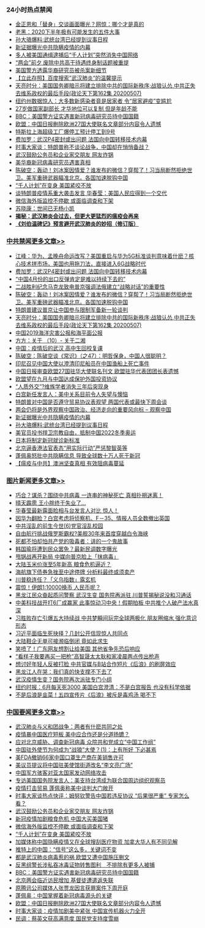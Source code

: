 <div class="catlist">
<h3>24小时热点禁闻</h3>
<ul>
<li><a href="https://github.com/fqnews/bnews/blob/master/baitai/20200507/1324221.md">金正恩和「替身」交谈画面曝光？网惊：哪个才是真的</a></li>
<li><a href="https://github.com/fqnews/bnews/blob/master/bannedvideo/20200507/1324342.md">老黑：2020下半年极有可能发生的五件大事 </a></li>
<li><a href="https://github.com/fqnews/bnews/blob/master/cbnews/20200507/1323758.md">孙大骆爆料:武统台湾已经提到议事日程</a></li>
<li><a href="https://github.com/fqnews/bnews/blob/master/cbnews/20200507/1323567.md">新证据曝光中共隐瞒疫情的内幕</a></li>
<li><a href="https://github.com/fqnews/bnews/blob/master/worldnews/usa/20200507/1324240.md">多人被美国通缉逮捕后“千人计划”突然消失中国网络</a></li>
<li><a href="https://github.com/fqnews/bnews/blob/master/headline/20200507/1324349.md">“两会”前夕 废除中共高干待遇终身制话题被重提</a></li>
<li><a href="https://github.com/fqnews/bnews/blob/master/baitai/20200507/1324326.md">美国警方透露华裔研究员被杀案新细节</a></li>
<li><a href="https://github.com/fqnews/bnews/blob/master/baitai/20200507/1324235.md">【立此存照】百度搜索”武汉肺炎“的温馨提示</a></li>
<li><a href="https://github.com/fqnews/bnews/blob/master/cbnews/20200508/1324475.md">天亮时分：美国国务卿暗示将建立排除中共的国际新秩序;战狼认怂,中共正失去维系政权的最后手段(政论天下第162集 20200507) </a></li>
<li><a href="https://github.com/fqnews/bnews/blob/master/comments/20200508/1324418.md">纽约州数据惊人：大多数新感染者竟是居家者 令“居家避疫”变尴尬</a></li>
<li><a href="https://github.com/fqnews/bnews/blob/master/comments/20200508/1324459.md">27岁做国家副部长 才华地位可以复制 但是年龄不能</a></li>
<li><a href="https://github.com/fqnews/bnews/blob/master/headline/20200508/1324423.md">BBC：美国警方证实遇害新冠病毒研究员持中国国籍</a></li>
<li><a href="https://github.com/fqnews/bnews/blob/master/headline/20200508/1324409.md">欧盟：中国日报删除欧洲27国大使联名文章部分内容令人遗憾</a></li>
<li><a href="https://github.com/fqnews/bnews/blob/master/baitai/20200507/1324216.md">特斯拉上海超级工厂爆停工预计停工到9号</a></li>
<li><a href="https://github.com/fqnews/bnews/blob/master/cbnews/20200508/1324518.md">费加罗：武汉P4密封或出问题 法国向中国转移技术内幕</a></li>
<li><a href="https://github.com/fqnews/bnews/blob/master/headline/20200507/1324306.md">时事大家谈：特朗普称不谈论战争，中国却在悄悄备战？</a></li>
<li><a href="https://github.com/fqnews/bnews/blob/master/headline/20200508/1324469.md">武汉鼓励公务员和企业家交朋友  网友炸锅</a></li>
<li><a href="https://github.com/fqnews/bnews/blob/master/worldnews/usa/20200508/1324454.md">美华裔新冠病毒研究员遇害真相</a></li>
<li><a href="https://github.com/fqnews/bnews/blob/master/cbnews/20200508/1324484.md">陈破空：轰动！刘冰案因情爱？谁发布的微信？穿帮了！习当局断然拒绝世卫。美军重磅武器瞄准北京。各国加速脱钩中国 </a></li>
<li><a href="https://github.com/fqnews/bnews/blob/master/headline/20200508/1324450.md">“千人计划”在变身 美国紧咬不放</a></li>
<li><a href="https://github.com/fqnews/bnews/blob/master/worldnews/usa/20200507/1324330.md">谈特朗普疫情系重大袭击发言 华春莹：美国人民应得到一个交代</a></li>
<li><a href="https://github.com/fqnews/bnews/blob/master/headline/20200508/1324463.md">微信海外版监控不停歇    或面临调查和下架</a></li>
<li><a href="https://github.com/fqnews/bnews/blob/master/baitai/20200508/1324435.md">苏晓康&#65306;世间已无杨小凯</a></li>
<li><b><a href="https://github.com/fqnews/bnews/blob/master/comments/20200211/1275071.md" target="_blank">揭秘：武汉肺炎会过去，但更大更猛烈的瘟疫会再来</a></b></li>
<li><b><a href="https://github.com/fqnews/bnews/blob/master/comments/20200207/1272816.md" target="_blank">《刘伯温碑记》预言避开武汉肺炎的妙招（修订版）</a></b></li>
</ul>
</div>

<div class="catlist">
<h3><a href="https://github.com/fqnews/bnews/blob/master/cbnews/" target="_blank">中共禁闻</a><span><a href="https://github.com/fqnews/bnews/blob/master/cbnews/" target="_blank" rel="nofollow">更多文章>></a></span></h3>
<ul>
<li><a href="https://github.com/fqnews/bnews/blob/master/cbnews/20200508/1324589.md" target="_blank">江峰：华为、孟晚舟命运改写？美国重启与华为5G标准谈判意味着什麽？核心技术拼市场，美国也用拖刀法，直接进入6G战略时代</a></li>
<li><a href="https://github.com/fqnews/bnews/blob/master/cbnews/20200508/1324518.md" target="_blank">费加罗：武汉P4密封或出问题 法国向中国转移技术内幕</a></li>
<li><a href="https://github.com/fqnews/bnews/blob/master/cbnews/20200508/1324498.md" target="_blank">“中国4月份的出口反弹肯定是难以持续下去的”</a></li>
<li><a href="https://github.com/fqnews/bnews/blob/master/cbnews/20200508/1324488.md" target="_blank">二战胜利纪念马克龙致电普京强调法俄建立“战略对话”的重要性</a></li>
<li><a href="https://github.com/fqnews/bnews/blob/master/cbnews/20200508/1324484.md" target="_blank">陈破空：轰动！刘冰案因情爱？谁发布的微信？穿帮了！习当局断然拒绝世卫。美军重磅武器瞄准北京。各国加速脱钩中国</a></li>
<li><a href="https://github.com/fqnews/bnews/blob/master/cbnews/20200508/1324476.md" target="_blank">特朗普建议普京让中国参与限制军备新一轮谈判</a></li>
<li><a href="https://github.com/fqnews/bnews/blob/master/cbnews/20200508/1324475.md" target="_blank">天亮时分：美国国务卿暗示将建立排除中共的国际新秩序;战狼认怂,中共正失去维系政权的最后手段(政论天下第162集 20200507)</a></li>
<li><a href="https://github.com/fqnews/bnews/blob/master/cbnews/20200508/1324449.md" target="_blank">中国2019海洋灾害公报和海平面公报</a></li>
<li><a href="https://github.com/fqnews/bnews/blob/master/cbnews/20200508/1324428.md" target="_blank">方方：关于 （10）- 关于二湘</a></li>
<li><a href="https://github.com/fqnews/bnews/blob/master/cbnews/20200508/1324421.md" target="_blank">中国：疫情后的武汉 高中生回校复课</a></li>
<li><a href="https://github.com/fqnews/bnews/blob/master/cbnews/20200508/1324404.md" target="_blank">陈破空：陈破空谈《常识》（之47）：明哲保身，中国人很聪明？</a></li>
<li><a href="https://github.com/fqnews/bnews/blob/master/cbnews/20200507/1324376.md" target="_blank">印尼召见中国大使以澄清印尼船员在中国渔船上死亡事件</a></li>
<li><a href="https://github.com/fqnews/bnews/blob/master/cbnews/20200507/1324372.md" target="_blank">中国日报审查欧盟27国驻华大使联名刊文 欧盟驻华代表团团长表遗憾</a></li>
<li><a href="https://github.com/fqnews/bnews/blob/master/cbnews/20200507/1324353.md" target="_blank">欧盟望在九月与中国达成保护外国投资协议</a></li>
<li><a href="https://github.com/fqnews/bnews/blob/master/cbnews/20200507/1324352.md" target="_blank">“人质外交”?维族学者消失三年后突现身</a></li>
<li><a href="https://github.com/fqnews/bnews/blob/master/cbnews/20200507/1324340.md" target="_blank">白宫新任发言人：美中关系目前令人失望与懊恼</a></li>
<li><a href="https://github.com/fqnews/bnews/blob/master/cbnews/20200507/1324339.md" target="_blank">特朗普对中国是否遵守贸易协议表观望 两国代表或最快下周会谈</a></li>
<li><a href="https://github.com/fqnews/bnews/blob/master/cbnews/20200507/1324338.md" target="_blank">两会仍将是外界观察中国政治、经济走向的重要风向标 &#8211; 观察中国</a></li>
<li><a href="https://github.com/fqnews/bnews/blob/master/cbnews/20200507/1323567.md" target="_blank">新证据曝光中共隐瞒疫情的内幕</a></li>
<li><a href="https://github.com/fqnews/bnews/blob/master/cbnews/20200507/1323758.md" target="_blank">孙大骆爆料:武统台湾已经提到议事日程</a></li>
<li><a href="https://github.com/fqnews/bnews/blob/master/cbnews/20200507/1324272.md" target="_blank">美官员投书捍卫宗教自由，抵制中国2022冬季奥运</a></li>
<li><a href="https://github.com/fqnews/bnews/blob/master/cbnews/20200507/1324274.md" target="_blank">日本将制定新冠就诊新标准</a></li>
<li><a href="https://github.com/fqnews/bnews/blob/master/cbnews/20200507/1324246.md" target="_blank">北京逼香港法官表态“用实际行动”严惩黎智英等</a></li>
<li><a href="https://github.com/fqnews/bnews/blob/master/cbnews/20200507/1324093.md" target="_blank">蓬佩奥怒批中共隐瞒信息 导致全球数十万人死于新冠</a></li>
<li><a href="https://github.com/fqnews/bnews/blob/master/cbnews/20200507/1323939.md" target="_blank">【瘟疫与中共】澳洲坚查真相 有效阻病毒蔓延</a></li>

</ul>
</div>
<div class="catlist">
<h3><a href="https://github.com/fqnews/bnews/blob/master/topimagenews/" target="_blank">图片新闻</a><span><a href="https://github.com/fqnews/bnews/blob/master/topimagenews/" target="_blank" rel="nofollow">更多文章>></a></span></h3>
<ul>
<li><a href="https://github.com/fqnews/bnews/blob/master/topimagenews/20200507/1324186.md" target="_blank">巧合？谋杀？围绕中共病毒 一连串的神秘死亡 真相扑朔迷离！</a></li>
<li><a href="https://github.com/fqnews/bnews/blob/master/topimagenews/20200507/1324185.md" target="_blank">晴天霹雳 王小胖终于失业了…</a></li>
<li><a href="https://github.com/fqnews/bnews/blob/master/topimagenews/20200507/1324180.md" target="_blank">华春莹最新露面脸相与台发言人对比 惊人！</a></li>
<li><a href="https://github.com/fqnews/bnews/blob/master/topimagenews/20200507/1324129.md" target="_blank">因华为翻脸？白宫考虑将侦察机、F－35、情报人员全数撤出英国</a></li>
<li><a href="https://github.com/fqnews/bnews/blob/master/topimagenews/20200507/1324128.md" target="_blank">中共淫乱的前生今世(6)党官淫乱校园</a></li>
<li><a href="https://github.com/fqnews/bnews/blob/master/topimagenews/20200507/1324127.md" target="_blank">自由航行挑战俄罗斯霸权?美舰30年来首度穿越白令海峡</a></li>
<li><a href="https://github.com/fqnews/bnews/blob/master/topimagenews/20200507/1324122.md" target="_blank">死都不怕却怕共产党的吸毒者：讲的一个鬼故事</a></li>
<li><a href="https://github.com/fqnews/bnews/blob/master/topimagenews/20200507/1324105.md" target="_blank">韩国瑜将遭到民众罢免？最新民调数字曝光</a></li>
<li><a href="https://github.com/fqnews/bnews/blob/master/topimagenews/20200507/1324099.md" target="_blank">甩锅战再开新局 中媒向普京脸上「抹病毒」</a></li>
<li><a href="https://github.com/fqnews/bnews/blob/master/topimagenews/20200507/1324023.md" target="_blank">大陆玉米价涨至5年新高 粮食危机逼近？</a></li>
<li><a href="https://github.com/fqnews/bnews/blob/master/topimagenews/20200507/1324022.md" target="_blank">海航旗下债券急挫至中途停牌 分析料最终或须卖产</a></li>
<li><a href="https://github.com/fqnews/bnews/blob/master/topimagenews/20200507/1324021.md" target="_blank">川普稳连任？「义乌指数」露玄机</a></li>
<li><a href="https://github.com/fqnews/bnews/blob/master/topimagenews/20200507/1324018.md" target="_blank">震惊！伊朗1:10000换币 人民币呢？</a></li>
<li><a href="https://github.com/fqnews/bnews/blob/master/topimagenews/20200506/1323863.md" target="_blank">黑龙江民众奋起质问警察 武汉生变 国务院再派驻 川普誓揭秘说没和习通话</a></li>
<li><a href="https://github.com/fqnews/bnews/blob/master/topimagenews/20200506/1323827.md" target="_blank">中美科技战开打6厂成赢家 此事惊动习中央！假期拍板 中共推个人破产法水真深</a></li>
<li><a href="https://github.com/fqnews/bnews/blob/master/topimagenews/20200506/1323814.md" target="_blank">习胜败存亡引爆五大持续战 中共梦瞬间玩完全球两极化 朋友圈缩水 强化意识形态</a></li>
<li><a href="https://github.com/fqnews/bnews/blob/master/topimagenews/20200506/1323797.md" target="_blank">习近平面临生死抉择？几封公开信现惊人共同点</a></li>
<li><a href="https://github.com/fqnews/bnews/blob/master/topimagenews/20200506/1323796.md" target="_blank">大陆鞋企无单可接濒临倒闭 竟如此求生</a></li>
<li><a href="https://github.com/fqnews/bnews/blob/master/topimagenews/20200506/1323777.md" target="_blank">笑喷了！广东网友想割让给美国 其他省争先恐后响应</a></li>
<li><a href="https://github.com/fqnews/bnews/blob/master/topimagenews/20200506/1323770.md" target="_blank">“看样子我要再买一把枪”高智晟太太耿和家凌晨两点传出枪声</a></li>
<li><a href="https://github.com/fqnews/bnews/blob/master/topimagenews/20200506/1323769.md" target="_blank">想讨好年轻人反被打脸 中共官媒与B站合作短片《后浪》的刷屏效应</a></li>
<li><a href="https://github.com/fqnews/bnews/blob/master/topimagenews/20200506/1323760.md" target="_blank">黑龙江人在哭：我们真的快支撑不下去了</a></li>
<li><a href="https://github.com/fqnews/bnews/blob/master/topimagenews/20200506/1323756.md" target="_blank">武汉疫情生变？国务院再次派驻专门小组</a></li>
<li><a href="https://github.com/fqnews/bnews/blob/master/topimagenews/20200506/1323755.md" target="_blank">纽约时报：6月每天死3000 美国白宫澄清：不是白宫报告 也没有科学依据</a></li>
<li><a href="https://github.com/fqnews/bnews/blob/master/topimagenews/20200506/1323721.md" target="_blank">不是后浪是韭菜！五四宣传片《后浪》被斥是毒鸡汤 喝不下</a></li>

</ul>
</div>
<div class="catlist">
<h3><a href="https://github.com/fqnews/bnews/blob/master/headline/" target="_blank">中国要闻</a><span><a href="https://github.com/fqnews/bnews/blob/master/headline/" target="_blank" rel="nofollow">更多文章>></a></span></h3>
<ul>
<li><a href="https://github.com/fqnews/bnews/blob/master/headline/20200508/1324614.md" target="_blank">武汉肺炎与义和团战争：两者有什麽共同之处</a></li>
<li><a href="https://github.com/fqnews/bnews/blob/master/headline/20200508/1324543.md" target="_blank">疫情暴中国医疗短板 美中应合作还是分道扬镳？</a></li>
<li><a href="https://github.com/fqnews/bnews/blob/master/headline/20200508/1324539.md" target="_blank">应对北京威胁、调查新冠病毒 众院共和党成立“中国工作组”</a></li>
<li><a href="https://github.com/fqnews/bnews/blob/master/headline/20200508/1324536.md" target="_blank">中国驻外使节为何成为“战狼”大使？(1)：上有所好 下必甚焉</a></li>
<li><a href="https://github.com/fqnews/bnews/blob/master/headline/20200508/1324532.md" target="_blank">美FDA撤销66家中国口罩生产商在美销售许可</a></li>
<li><a href="https://github.com/fqnews/bnews/blob/master/headline/20200508/1324515.md" target="_blank">美议员提议将中国驻美使馆街道改名“李文亮广场”</a></li>
<li><a href="https://github.com/fqnews/bnews/blob/master/headline/20200508/1324481.md" target="_blank">中国军方骇客对亚太国家发动网络攻击</a></li>
<li><a href="https://github.com/fqnews/bnews/blob/master/headline/20200508/1324480.md" target="_blank">专访美国国务院发言人：美支持台湾成为联合国周边组织观察员</a></li>
<li><a href="https://github.com/fqnews/bnews/blob/master/headline/20200508/1324479.md" target="_blank">疫情打击贸易 蓬佩奥称美中谈判大门敞开</a></li>
<li><a href="https://github.com/fqnews/bnews/blob/master/headline/20200508/1324478.md" target="_blank">时事大家谈热点快评：姆努钦警告中国若违反协议 “后果很严重” 专家怎么看？</a></li>
<li><a href="https://github.com/fqnews/bnews/blob/master/headline/20200508/1324469.md" target="_blank">武汉鼓励公务员和企业家交朋友  网友炸锅</a></li>
<li><a href="https://github.com/fqnews/bnews/blob/master/headline/20200508/1324468.md" target="_blank">新冠疫情加剧粮食危机    中国大买美国猪</a></li>
<li><a href="https://github.com/fqnews/bnews/blob/master/headline/20200508/1324463.md" target="_blank">微信海外版监控不停歇    或面临调查和下架</a></li>
<li><a href="https://github.com/fqnews/bnews/blob/master/headline/20200508/1324450.md" target="_blank">“千人计划”在变身 美国紧咬不放</a></li>
<li><a href="https://github.com/fqnews/bnews/blob/master/headline/20200508/1324447.md" target="_blank">加媒体称中国隐瞒疫情又在全球搜刮医疗物资 加拿大华人有不同见解</a></li>
<li><a href="https://github.com/fqnews/bnews/blob/master/headline/20200508/1324441.md" target="_blank">推特上的中国：“信号”这么多，关键词不变</a></li>
<li><a href="https://github.com/fqnews/bnews/blob/master/headline/20200508/1324431.md" target="_blank">都是武汉肺炎病毒惹的祸 欧盟又遭中国施压删文</a></li>
<li><a href="https://github.com/fqnews/bnews/blob/master/headline/20200508/1324430.md" target="_blank">反黑组警长涉私吞冰毒证物转售图利　不排除有更多人被捕</a></li>
<li><a href="https://github.com/fqnews/bnews/blob/master/headline/20200508/1324423.md" target="_blank">BBC：美国警方证实遇害新冠病毒研究员持中国国籍</a></li>
<li><a href="https://github.com/fqnews/bnews/blob/master/headline/20200508/1324422.md" target="_blank">北京两会临近访民增加   基督徒遭遣返失联</a></li>
<li><a href="https://github.com/fqnews/bnews/blob/master/headline/20200508/1324416.md" target="_blank">原腾讯公司媒体人张贾龙因言获罪案件下周开庭</a></li>
<li><a href="https://github.com/fqnews/bnews/blob/master/headline/20200508/1324410.md" target="_blank">蓬佩奥：中国掌握着新冠病毒源头的关键</a></li>
<li><a href="https://github.com/fqnews/bnews/blob/master/headline/20200508/1324409.md" target="_blank">欧盟：中国日报删除欧洲27国大使联名文章部分内容令人遗憾</a></li>
<li><a href="https://github.com/fqnews/bnews/blob/master/headline/20200508/1324408.md" target="_blank">时事大家谈：疫情加剧美中紧张 中国宣传机器火力全开</a></li>
<li><a href="https://github.com/fqnews/bnews/blob/master/headline/20200508/1324407.md" target="_blank">民调：蔡英文获高满意度 国民党支持度雪崩</a></li>

</ul>
</div>